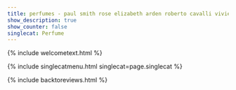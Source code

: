 ```yaml
---
title: perfumes - paul smith rose elizabeth arden roberto cavalli vivienne westwood boudoir edt scent
show_description: true
show_counter: false
singlecat: Perfume
---
```


{% include welcometext.html %}

{% include singlecatmenu.html singlecat=page.singlecat %}

{% include backtoreviews.html %}
<br />